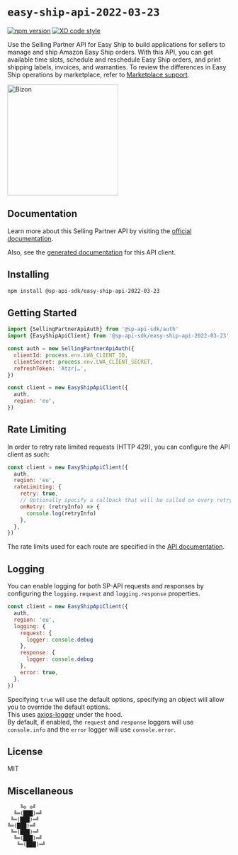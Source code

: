 # `easy-ship-api-2022-03-23`

[![npm version](https://img.shields.io/npm/v/@sp-api-sdk/easy-ship-api-2022-03-23)](https://www.npmjs.com/package/@sp-api-sdk/easy-ship-api-2022-03-23)
[![XO code style](https://img.shields.io/badge/code_style-xo-cyan)](https://github.com/xojs/xo)

Use the Selling Partner API for Easy Ship to build applications for sellers to manage and ship Amazon Easy Ship orders. With this API, you can get available time slots, schedule and reschedule Easy Ship orders, and print shipping labels, invoices, and warranties. To review the differences in Easy Ship operations by marketplace, refer to [Marketplace support](https://developer-docs.amazon.com/sp-api/docs/easyship-api-v2022-03-23-use-case-guide#marketplace-support).

[<img src="https://files.bizon.solutions/images/logo/bizon-horizontal.png" alt="Bizon" width="250"/>](https://www.bizon.solutions?utm_source=github&utm_medium=readme&utm_campaign=selling-partner-api-sdk)

## Documentation

Learn more about this Selling Partner API by visiting the [official documentation](https://developer-docs.amazon.com/sp-api/docs).

Also, see the [generated documentation](https://bizon.github.io/selling-partner-api-sdk/modules/_sp-api-sdk_easy-ship-api-2022-03-23.html) for this API client.

## Installing

```sh
npm install @sp-api-sdk/easy-ship-api-2022-03-23
```

## Getting Started

```javascript
import {SellingPartnerApiAuth} from '@sp-api-sdk/auth'
import {EasyShipApiClient} from '@sp-api-sdk/easy-ship-api-2022-03-23'

const auth = new SellingPartnerApiAuth({
  clientId: process.env.LWA_CLIENT_ID,
  clientSecret: process.env.LWA_CLIENT_SECRET,
  refreshToken: 'Atzr|…',
})

const client = new EasyShipApiClient({
  auth,
  region: 'eu',
})
```

## Rate Limiting

In order to retry rate limited requests (HTTP 429), you can configure the API client as such:

```javascript
const client = new EasyShipApiClient({
  auth,
  region: 'eu',
  rateLimiting: {
    retry: true,
    // Optionally specify a callback that will be called on every retry.
    onRetry: (retryInfo) => {
      console.log(retryInfo)
    },
  },
})
```

The rate limits used for each route are specified in the [API documentation](https://developer-docs.amazon.com/sp-api/docs).

## Logging

You can enable logging for both SP-API requests and responses by configuring the `logging.request` and `logging.response` properties.

```javascript
const client = new EasyShipApiClient({
  auth,
  region: 'eu',
  logging: {
    request: {
      logger: console.debug
    },
    response: {
      logger: console.debug
    },
    error: true,
  },
})
```

Specifying `true` will use the default options, specifying an object will allow you to override the default options.  
This uses [axios-logger](https://github.com/hg-pyun/axios-logger) under the hood.  
By default, if enabled, the `request` and `response` loggers will use `console.info` and the `error` logger will use `console.error`.


## License

MIT

## Miscellaneous

```
    ╚⊙ ⊙╝
  ╚═(███)═╝
 ╚═(███)═╝
╚═(███)═╝
 ╚═(███)═╝
  ╚═(███)═╝
   ╚═(███)═╝
```
